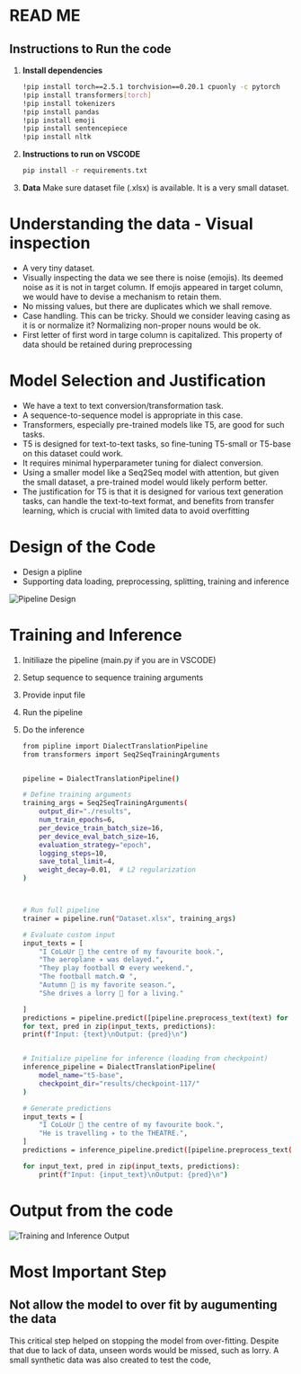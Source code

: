 # **READ ME**

## **Instructions to Run the code**

1. **Install dependencies**
   ```bash
   !pip install torch==2.5.1 torchvision==0.20.1 cpuonly -c pytorch
   !pip install transformers[torch]
   !pip install tokenizers
   !pip install pandas
   !pip install emoji
   !pip install sentencepiece
   !pip install nltk

2. **Instructions to run on VSCODE**  
   ```bash
   pip install -r requirements.txt

3. **Data**
   Make sure dataset file (.xlsx) is available. It is a very small dataset.

# Understanding the data - Visual inspection

* A very tiny dataset.
* Visually inspecting the data we see there is noise (emojis). Its deemed noise as it is not in target column. If emojis appeared in target column, we would have to devise a mechanism to retain them.
* No missing values, but there are duplicates which we shall remove.
* Case handling. This can be tricky. Should we consider leaving casing as it is or normalize it? Normalizing non-proper nouns would be ok.
* First letter of first word in targe column is capitalized. This property of data should be retained during preprocessing

# Model Selection and Justification

* We have a text to text conversion/transformation task.
* A sequence-to-sequence model is appropriate in this case.
* Transformers, especially pre-trained models like T5, are good for such tasks.
* T5 is designed for text-to-text tasks, so fine-tuning T5-small or T5-base on this dataset could work.
* It requires minimal hyperparameter tuning for dialect conversion.
* Using a smaller model like a Seq2Seq model with attention, but given the small dataset, a pre-trained model would likely perform better.
* The justification for T5 is that it is designed for various text generation tasks, can handle the text-to-text format, and benefits from transfer learning, which is crucial with limited data to avoid overfitting

# Design of the Code
* Design a pipline
* Supporting data loading, preprocessing, splitting, training and inference


![Pipeline Design](pipline.design.png)

# **Training and Inference**

1. Initiliaze the pipeline (main.py if you are in VSCODE)
2. Setup sequence to sequence training arguments
3. Provide input file
4. Run the pipeline
5. Do the inference

    ```bash
    from pipline import DialectTranslationPipeline
    from transformers import Seq2SeqTrainingArguments


    pipeline = DialectTranslationPipeline()

    # Define training arguments
    training_args = Seq2SeqTrainingArguments(
        output_dir="./results",
        num_train_epochs=6,
        per_device_train_batch_size=16,
        per_device_eval_batch_size=16,
        evaluation_strategy="epoch",
        logging_steps=10,
        save_total_limit=4,
        weight_decay=0.01,  # L2 regularization
    )



    # Run full pipeline
    trainer = pipeline.run("Dataset.xlsx", training_args)

    # Evaluate custom input
    input_texts = [
        "I CoLoUr 🎨 the centre of my favourite book.",
        "The aeroplane ✈️ was delayed.",
        "They play football ⚽ every weekend.",
        "The football match.⚽ ",
        "Autumn 🍂 is my favorite season.",
        "She drives a lorry 🚚 for a living."

    ]
    predictions = pipeline.predict([pipeline.preprocess_text(text) for text in input_texts])
    for text, pred in zip(input_texts, predictions):
    print(f"Input: {text}\nOutput: {pred}\n")


    # Initialize pipeline for inference (loading from checkpoint)
    inference_pipeline = DialectTranslationPipeline(
        model_name="t5-base",
        checkpoint_dir="results/checkpoint-117/"
    )

    # Generate predictions
    input_texts = [
        "I CoLoUr 🎨 the centre of my favourite book.",
        "He is travelling ✈️ to the THEATRE.",
    ]
    predictions = inference_pipeline.predict([pipeline.preprocess_text(text) for text in input_texts])

    for input_text, pred in zip(input_texts, predictions):
        print(f"Input: {input_text}\nOutput: {pred}\n")


# Output from the code

![Training and Inference Output](training-screenshot.png)


# Most Important Step
## Not allow the model to over fit by augumenting the data
This critical step helped on stopping the model from over-fitting.
Despite that due to lack of data, unseen words would be missed, such as lorry. A small synthetic data was also created to test the code,